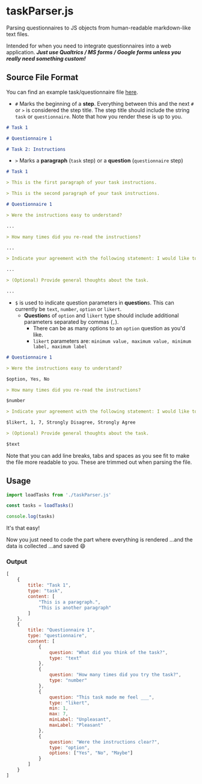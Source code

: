 # taskParser.js

Parsing questionnaires to JS objects from human-readable markdown-like text files.

Intended for when you need to integrate questionnaires into a web application. ***Just use Qualtrics / MS forms / Google forms unless you really need something custom!***

## Source File Format

You can find an example task/questionnaire file [here](./exampletasks).

- `#` Marks the beginning of a **step**. Everything between this and the next `#` or `>` is considered the step title. The step title should include the string `task` or `questionnaire`. Note that how you render these is up to you.

```md
# Task 1

# Questionnaire 1

# Task 2: Instructions
```

- `>` Marks a **paragraph** (`task` step) or a **question** (`questionnaire` step)

```md
# Task 1

> This is the first paragraph of your task instructions.

> This is the second paragraph of your task instructions.

# Questionnaire 1

> Were the instructions easy to understand?

...

> How many times did you re-read the instructions?

...

> Indicate your agreement with the following statement: I would like to try again in the future.

...

> (Optional) Provide general thoughts about the task.

...

```

- `$` is used to indicate question parameters in **question**s. This can currently be `text`, `number`, `option` or `likert`.
    - **Question**s of `option` and `likert` type should include additional parameters separated by commas (`,`).
        - There can be as many options to an `option` question as you'd like.
        - `likert` parameters are: `minimum value, maximum value, minimum label, maximum label`

```md
# Questionnaire 1

> Were the instructions easy to understand?

$option, Yes, No

> How many times did you re-read the instructions?

$number

> Indicate your agreement with the following statement: I would like to try again in the future.

$likert, 1, 7, Strongly Disagree, Strongly Agree

> (Optional) Provide general thoughts about the task.

$text
```

Note that you can add line breaks, tabs and spaces as you see fit to make the file more readable to you. These are trimmed out when parsing the file.

## Usage

```js
import loadTasks from './taskParser.js'

const tasks = loadTasks()

console.log(tasks)
```

It's that easy!

Now you just need to code the part where everything is rendered ...and the data is collected ...and saved 😄

### Output

```js
[
    {
        title: "Task 1",
        type: "task",
        content: [
            "This is a paragraph.",
            "This is another paragraph"
        ]
    },
    {
        title: "Questionnaire 1",
        type: "questionnaire",
        content: [
            {
                question: "What did you think of the task?",
                type: "text"
            },
            {
                question: "How many times did you try the task?",
                type: "number"
            },
            {
                question: "This task made me feel ___",
                type: "likert",
                min: 1,
                max: 7,
                minLabel: "Unpleasant",
                maxLabel: "Pleasant"
            },
            {
                question: "Were the instructions clear?",
                type: "option",
                options: ["Yes", "No", "Maybe"]
            }
        ]
    }
]
```
